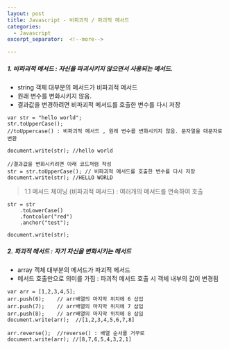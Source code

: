 ```yaml
---
layout: post
title: Javascript - 비파괴적 / 파괴적 메서드
categories:
  - Javascript
excerpt_separator:  <!--more-->

---
```


##### 1. 비파괴적 메서드 : 자신을 파괴시키지 않으면서 사용되는 메서드.

- string 객체 대부분의 메서드가 비파괴적 메서드
- 원래 변수를 변화시키지 않음.
- 결과값을 변경하려면 비파괴적 메서드를 호출한 변수를 다시 저장

```
var str = "hello world";
str.toUpperCase();
//toUppercase() : 비파괴적 메서드 , 원래 변수를 변화시키지 않음. 문자열을 대문자로 변환

document.write(str); //hello world

//결과값을 변화시키려면 아래 코드처럼 작성
str = str.toUpperCase(); // 비파괴적 메서드를 호출한 변수를 다시 저장
document.write(str); //HELLO WORLD
```

> 1.1 메서드 체이닝 (비파괴적 메서드) : 여러개의 메서드를 연속하여 호출

```
str = str
    .toLowerCase()
    .fontcolor("red")
    .anchor("test");

document.write(str);
```

##### 2. 파괴적 메서드 : 자기 자신을 변화시키는 메서드

- array 객체 대부분의 메서드가 파괴적 메서드
- 메서드 호출만으로 의미를 가짐 : 파괴적 메서드 호출 시 객체 내부의 값이 변경됨

```
var arr = [1,2,3,4,5];
arr.push(6);	// arr배열의 마지막 위치에 6 삽입
arr.push(7);	// arr배열의 마지막 위치에 7 삽입
arr.push(8);	// arr배열의 마지막 위치에 8 삽입
document.write(arr);  //[1,2,3,4,5,6,7,8]

arr.reverse();	//reverse() : 배열 순서를 거꾸로
document.write(arr); //[8,7,6,5,4,3,2,1]
```
